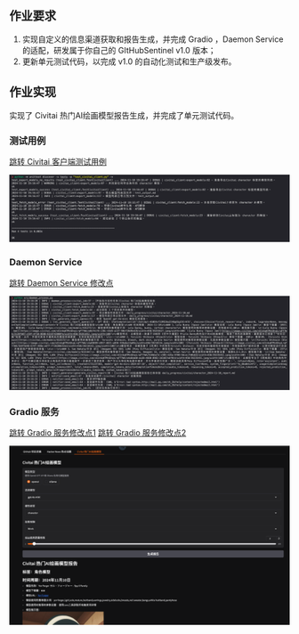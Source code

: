 ## 作业要求

1. 实现自定义的信息渠道获取和报告生成，并完成 Gradio ，Daemon Service 的适配，研发属于你自己的 GItHubSentinel v1.0 版本；
2. 更新单元测试代码，以完成 v1.0 的自动化测试和生产级发布。

## 作业实现

实现了 Civitai 热门AI绘画模型报告生成，并完成了单元测试代码。

### 测试用例

[跳转 Civitai 客户端测试用例](./tests/test_civitai_client.py)

![alt text](imgs/unittest.png)

### Daemon Service

[跳转 Daemon Service 修改点](./src/daemon_process.py#L36)

![alt text](imgs/daemon_service.png)

### Gradio 服务

[跳转 Gradio 服务修改点1](./src/gradio_server.py#L35)
[跳转 Gradio 服务修改点2](./src/gradio_server.py#L132)

![alt text](imgs/gradio.png)


